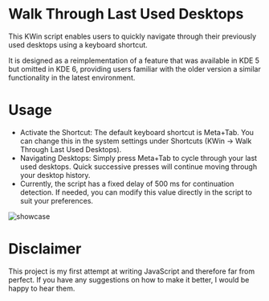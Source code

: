 # Walk Through Last Used Desktops

This KWin script enables users to quickly navigate through their previously used desktops using a keyboard shortcut.

It is designed as a reimplementation of a feature that was available in KDE 5 but omitted in KDE 6, providing users familiar with the older version a similar functionality in the latest environment.

# Usage

- Activate the Shortcut: The default keyboard shortcut is Meta+Tab. You can change this in the system settings under Shortcuts (KWin -> Walk Through Last Used Desktops).
- Navigating Desktops: Simply press Meta+Tab to cycle through your last used desktops. Quick successive presses will continue moving through your desktop history.
- Currently, the script has a fixed delay of 500 ms for continuation detection. If needed, you can modify this value directly in the script to suit your preferences.

![showcase](https://github.com/luerhard/kwin-walk-through-desktops/assets/24412608/b04de99e-1f06-4781-8fdc-9694d306aee4)


# Disclaimer

This project is my first attempt at writing JavaScript and therefore far from perfect.
If you have any suggestions on how to make it better, I would be happy to hear them.
